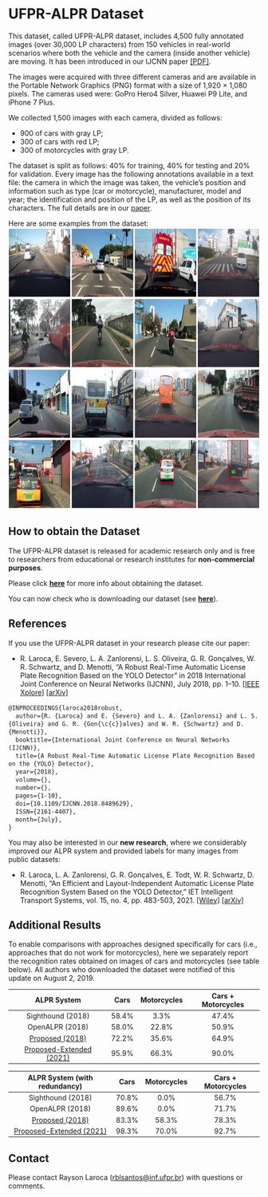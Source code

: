 # UFPR-ALPR Dataset

This dataset, called UFPR-ALPR dataset, includes 4,500 fully annotated images (over 30,000 LP characters) from 150 vehicles in real-world scenarios where both the vehicle and the camera (inside another vehicle) are moving. It has been introduced in our IJCNN paper [[PDF]](./pdfs/laroca2018robust.pdf).

The images were acquired with three different cameras and are available in the Portable Network Graphics (PNG) format with a size of 1,920 × 1,080 pixels. The cameras used were: GoPro Hero4 Silver, Huawei P9 Lite, and iPhone 7 Plus.

We collected 1,500 images with each camera, divided as follows:

* 900 of cars with gray LP;
* 300 of cars with red LP;
* 300 of motorcycles with gray LP.

The dataset is split as follows: 40% for training, 40% for testing and 20% for validation. Every image has the following annotations available in a text file: the camera in which the image was taken, the vehicle’s position and information such as type (car or motorcycle), manufacturer, model and year; the identification and position of the LP, as well as the position of its characters. The full details are in our [paper](./pdfs/laroca2018robust.pdf).


Here are some examples from the dataset:  
<img src="./media/samples.png" width="989" height="565" />

## How to obtain the Dataset

The UFPR-ALPR dataset is released for academic research only and is free to researchers from educational or research institutes for **non-commercial purposes**.

Please click [**here**](./license-agreement.md) for more info about obtaining the dataset.

You can now check who is downloading our dataset (see [**here**](https://www.inf.ufpr.br/rblsantos/misc/ufpr-alpr-map/)).

## References

If you use the UFPR-ALPR dataset in your research please cite our paper:

* R. Laroca, E. Severo, L. A. Zanlorensi, L. S. Oliveira, G. R. Gonçalves, W. R. Schwartz, and D. Menotti, “A Robust Real-Time Automatic License Plate Recognition Based on the YOLO Detector” in 2018 International Joint Conference on Neural Networks (IJCNN), July 2018, pp. 1–10. [[IEEE Xplore]](https://www.doi.org/10.1109/IJCNN.2018.8489629) [[arXiv]](https://arxiv.org/abs/1802.09567)

```
@INPROCEEDINGS{laroca2018robust, 
  author={R. {Laroca} and E. {Severo} and L. A. {Zanlorensi} and L. S. {Oliveira} and G. R. {Gon{\c{c}}alves} and W. R. {Schwartz} and D. {Menotti}}, 
  booktitle={International Joint Conference on Neural Networks (IJCNN)}, 
  title={A Robust Real-Time Automatic License Plate Recognition Based on the {YOLO} Detector}, 
  year={2018}, 
  volume={}, 
  number={}, 
  pages={1-10}, 
  doi={10.1109/IJCNN.2018.8489629}, 
  ISSN={2161-4407}, 
  month={July},
}
```

You may also be interested in our **new research**, where we considerably improved our ALPR system and provided labels for many images from public datasets:

* R. Laroca, L. A. Zanlorensi, G. R. Gonçalves, E. Todt, W. R. Schwartz, D. Menotti, “An Efficient and Layout-Independent Automatic License Plate Recognition System Based on the YOLO Detector,” IET Intelligent Transport Systems, vol. 15, no. 4, pp. 483-503, 2021. [[Wiley]](https://doi.org/10.1049/itr2.12030) [[arXiv]](https://arxiv.org/abs/1909.01754)

## Additional Results

To enable comparisons with approaches designed specifically for cars (i.e., approaches that do not work for motorcycles), here we separately report the recognition rates obtained on images of cars and motorcycles (see table below). All authors who downloaded the dataset were notified of this update on August 2, 2019.

|        ALPR System       |  Cars | Motorcycles | Cars + Motorcycles |
|:------------------------:|:-----:|:-----------:|:------------------:|
|     Sighthound (2018)    | 58.4% |     3.3%    |        47.4%       |
|      OpenALPR (2018)     | 58.0% |    22.8%    |        50.9%       |
|      [Proposed (2018)](./pdfs/laroca2018robust.pdf)     | 72.2% |    35.6%    |        64.9%       |
| [Proposed-Extended (2021)](./pdfs/laroca2021efficient.pdf) | 95.9% |    66.3%    |        90.0%       |

| ALPR System (with redundancy) |  Cars | Motorcycles | Cars + Motorcycles |
|:-----------------------------:|:-----:|:-----------:|:------------------:|
|       Sighthound (2018)       | 70.8% |     0.0%    |        56.7%       |
|        OpenALPR (2018)        | 89.6% |     0.0%    |        71.7%       |
|        [Proposed (2018)](./pdfs/laroca2018robust.pdf)        | 83.3% |    58.3%    |        78.3%       |
|    [Proposed-Extended (2021)](./pdfs/laroca2021efficient.pdf)   | 98.3% |    70.0%    |        92.7%       |

## Contact

Please contact Rayson Laroca ([rblsantos@inf.ufpr.br](mailto:rblsantos@inf.ufpr.br)) with questions or comments.